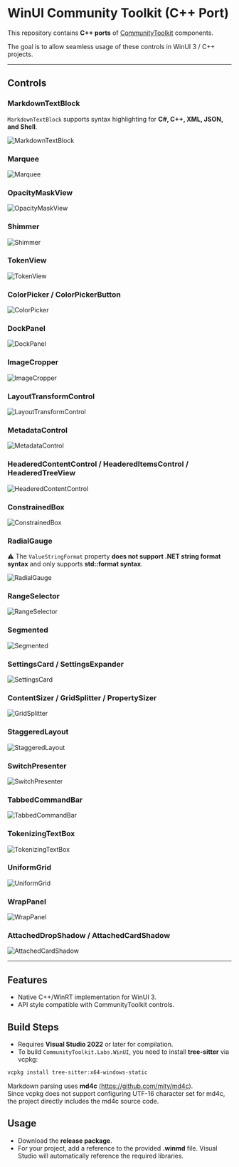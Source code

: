﻿# WinUI Community Toolkit (C++ Port)

This repository contains **C++ ports** of [CommunityToolkit](https://github.com/CommunityToolkit) components.

The goal is to allow seamless usage of these controls in WinUI 3 / C++ projects.

---

## Controls

### MarkdownTextBlock

`MarkdownTextBlock` supports syntax highlighting for **C#, C++, XML, JSON, and Shell**.

![MarkdownTextBlock](docs/images/MarkdownTextBlock.webp)

### Marquee
![Marquee](docs/images/Marquee.webp)

### OpacityMaskView
![OpacityMaskView](docs/images/OpacityMaskView.png)

### Shimmer
![Shimmer](docs/images/Shimmer.webp)

### TokenView
![TokenView](docs/images/TokenView.png)

### ColorPicker / ColorPickerButton
![ColorPicker](docs/images/ColorPicker.png)

### DockPanel
![DockPanel](docs/images/DockPanel.png)

### ImageCropper
![ImageCropper](docs/images/ImageCropper.png)

### LayoutTransformControl
![LayoutTransformControl](docs/images/LayoutTransformControl.png)

### MetadataControl
![MetadataControl](docs/images/MetadataControl.png)

### HeaderedContentControl / HeaderedItemsControl / HeaderedTreeView
![HeaderedContentControl](docs/images/HeaderedContentControl.png)

### ConstrainedBox
![ConstrainedBox](docs/images/ConstrainedBox.png)

### RadialGauge
:warning: The `ValueStringFormat` property **does not support .NET string format syntax** and only supports **std::format syntax**.

![RadialGauge](docs/images/RadialGauge.png)

### RangeSelector
![RangeSelector](docs/images/RangeSelector.png)

### Segmented
![Segmented](docs/images/Segmented.png)

### SettingsCard / SettingsExpander
![SettingsCard](docs/images/SettingsCard.png)

### ContentSizer / GridSplitter / PropertySizer
![GridSplitter](docs/images/GridSplitter.png)

### StaggeredLayout
![StaggeredLayout](docs/images/StaggeredLayout.png)

### SwitchPresenter
![SwitchPresenter](docs/images/SwitchPresenter.png)

### TabbedCommandBar
![TabbedCommandBar](docs/images/TabbedCommandBar.png)

### TokenizingTextBox
![TokenizingTextBox](docs/images/TokenizingTextBox.png)

### UniformGrid
![UniformGrid](docs/images/UniformGrid.png)

### WrapPanel
![WrapPanel](docs/images/WrapPanel.png)

### AttachedDropShadow / AttachedCardShadow
![AttachedCardShadow](docs/images/AttachedCardShadow.png)

---

## Features

- Native C++/WinRT implementation for WinUI 3.
- API style compatible with CommunityToolkit controls.

## Build Steps

- Requires **Visual Studio 2022** or later for compilation.  
- To build `CommunityToolkit.Labs.WinUI`, you need to install **tree-sitter** via vcpkg:

```powershell
vcpkg install tree-sitter:x64-windows-static
```
Markdown parsing uses **md4c** (<https://github.com/mity/md4c>).  
Since vcpkg does not support configuring UTF-16 character set for md4c, the project directly includes the md4c source code.

## Usage

- Download the **release package**.  
- For your project, add a reference to the provided **.winmd** file. Visual Studio will automatically reference the required libraries.
